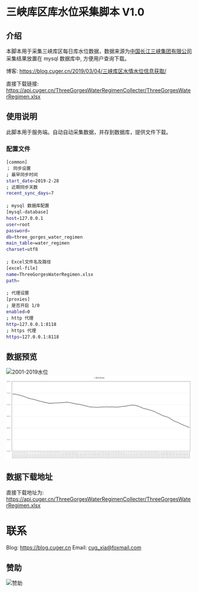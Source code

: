 # 三峡库区库水位采集脚本 V1.0
## 介绍
本脚本用于采集三峡库区每日库水位数据，数据来源为[中国长江三峡集团有限公司](http://www.ctg.com.cn/sxjt/sqqk/index.html)
采集结果放置在 mysql 数据库中, 方便用户查询下载。

博客: https://blog.cuger.cn/2019/03/04/三峡库区水情水位信息获取/

直接下载链接: https://api.cuger.cn/ThreeGorgesWaterRegimenCollecter/ThreeGorgesWaterRegimen.xlsx

## 使用说明
此脚本用于服务端。自动自动采集数据，并存到数据库，提供文件下载。

### 配置文件

```bash
[common]
； 同步设置
; 最早同步时间
start_date=2019-2-28
; 近期同步天数
recent_sync_days=7

; mysql 数据库配置
[mysql-database]
host=127.0.0.1
user=root
password=
db=three_gorges_water_regimen
main_table=water_regimen
charset=utf8

; Excel文件名及路径
[excel-file]
name=ThreeGorgesWaterRegimen.xlsx
path=

; 代理设置
[proxies]
; 是否开启 1/0
enabled=0
; http 代理
http=127.0.0.1:8118
; https 代理
https=127.0.0.1:8118
```

## 数据预览

![2001-2019水位](https://blog.cuger.cn/images/%E4%B8%89%E5%B3%A1%E5%BA%93%E5%8C%BA%E6%B0%B4%E4%BD%8D2001-2019.png)
![2019年上游水位](https://raw.githubusercontent.com/CUGxia/ThreeGorgesWaterRegimenCollecter/master/res/三峡库区水位2019.png)

## 数据下载地址
直接下载地址为: https://api.cuger.cn/ThreeGorgesWaterRegimenCollecter/ThreeGorgesWaterRegimen.xlsx

# 联系
Blog: https://blog.cuger.cn
Email: cug_xia@foxmail.com

## 赞助
![赞助](https://blog.cuger.cn/images/pay.jpg)
